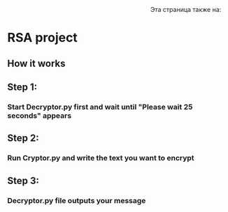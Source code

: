 <div align="right">
  Эта страница также на:
  <a title="Русский" href="README_ru.md"><img src="https://upload.wikimedia.org/wikipedia/commons/thumb/a/a2/Flag_of_Russia_%28Kremlin.ru%29.svg/640px-Flag_of_Russia_%28Kremlin.ru%29.svg.png" height="11px"/></a>
  </div>

<h1>RSA project</h1>
<h2>How it works</h2>
<h2>Step 1:</h2>
<h3>Start Decryptor.py first and wait until "Please wait 25 seconds" appears </h3>
<h2>Step 2:</h2>
<h3>Run Cryptor.py and write the text you want to encrypt </h3>
<h2>Step 3:</h2>
<h3>Decryptor.py file outputs your message</h3>
